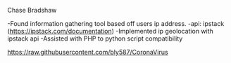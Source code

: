 Chase Bradshaw

-Found information gathering tool based off users ip address.
-api: ipstack (https://ipstack.com/documentation)
-Implemented ip geolocation with ipstack api
-Assisted with PHP to python script compatibility

https://raw.githubusercontent.com/bly587/CoronaVirus
